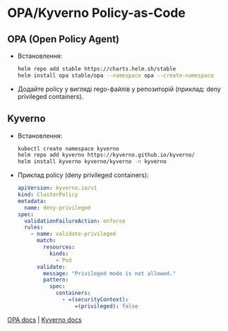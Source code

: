 # OPA/Kyverno Policy-as-Code

## OPA (Open Policy Agent)

- Встановлення:
  ```bash
  helm repo add stable https://charts.helm.sh/stable
  helm install opa stable/opa --namespace opa --create-namespace
  ```
- Додайте policy у вигляді rego-файлів у репозиторій (приклад: deny privileged containers).

## Kyverno

- Встановлення:
  ```bash
  kubectl create namespace kyverno
  helm repo add kyverno https://kyverno.github.io/kyverno/
  helm install kyverno kyverno/kyverno -n kyverno
  ```
- Приклад policy (deny privileged containers):
  ```yaml
  apiVersion: kyverno.io/v1
  kind: ClusterPolicy
  metadata:
    name: deny-privileged
  spec:
    validationFailureAction: enforce
    rules:
      - name: validate-privileged
        match:
          resources:
            kinds:
              - Pod
        validate:
          message: "Privileged mode is not allowed."
          pattern:
            spec:
              containers:
                - =(securityContext):
                    =(privileged): false
  ```

[OPA docs](https://www.openpolicyagent.org/docs/latest/) | [Kyverno docs](https://kyverno.io/policies/)
